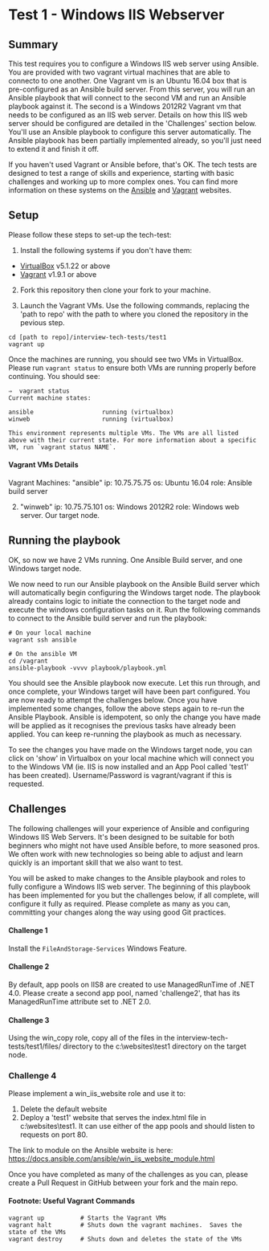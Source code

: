 # Test 1 - Windows IIS Webserver

## Summary
This test requires you to configure a Windows IIS web server using Ansible.  You are provided with two vagrant virtual machines that are able to connecto to one another. One Vagrant vm is an Ubuntu 16.04 box that is pre-configured as an Ansible build server.  From this server, you will run an Ansible playbook that will connect to the second VM and run an Ansible playbook against it.
The second is a Windows 2012R2 Vagrant vm that needs to be configured as an IIS web server.  Details on how this IIS web server should be configured are detailed in the 'Challenges' section below.  You'll use an Ansible playbook to configure this server automatically.  The Ansible playbook has been partially implemented already, so you'll just need to extend it and finish it off.

If you haven't used Vagrant or Ansible before, that's OK.  The tech tests are designed to test a range of skills and experience, starting with basic challenges and working up to more complex ones.  You can find more information on these systems on the [Ansible](https://docs.ansible.com/ansible/intro_getting_started.html) and [Vagrant](https://www.vagrantup.com/intro/index.html) websites.


## Setup
Please follow these steps to set-up the tech-test:
1. Install the following systems if you don't have them:
- [VirtualBox](https://www.virtualbox.org/wiki/Downloads) v5.1.22 or above
- [Vagrant](https://www.vagrantup.com/downloads.html)  v1.9.1 or above

2. Fork this repository then clone your fork to your machine.

3. Launch the Vagrant VMs.  Use the following commands, replacing the 'path to repo' with the path to where you cloned the repository in the pevious step.
```
cd [path to repo]/interview-tech-tests/test1
vagrant up
```
Once the machines are running, you should see two VMs in VirtualBox.  Please run ```vagrant status``` to ensure both VMs are running properly before continuing.  You should see:
```
⇒  vagrant status
Current machine states:

ansible                   running (virtualbox)
winweb                    running (virtualbox)

This environment represents multiple VMs. The VMs are all listed
above with their current state. For more information about a specific
VM, run `vagrant status NAME`.
```

#### Vagrant VMs Details
Vagrant Machines:
"ansible"
ip: 10.75.75.75
os: Ubuntu 16.04
role: Ansible build server

2. "winweb"
ip: 10.75.75.101
os: Windows 2012R2
role: Windows web server.  Our target node.


## Running the playbook
OK, so now we have 2 VMs running.  One Ansible Build server, and one Windows target node.

We now need to run our Ansible playbook on the Ansible Build server which will automatically begin configuring the Windows target node.  The playbook already contains logic to initiate the connection to the target node and execute the windows configuration tasks on it.
Run the following commands to connect to the Ansible build server and run the playbook:
```
# On your local machine
vagrant ssh ansible

# On the ansible VM
cd /vagrant
ansible-playbook -vvvv playbook/playbook.yml
```

You should see the Ansible playbook now execute.  Let this run through, and once complete, your Windows target will have been part configured.  You are now ready to attempt the challenges below.
Once you have implemented some changes, follow the above steps again to re-run the Ansible Playbook.  Ansible is idempotent, so only the change you have made will be applied as it recognises the previous tasks have already been applied.  You can keep re-running the playbook as much as necessary.

To see the changes you have made on the Windows target node, you can click on 'show' in Virtualbox on your local machine which will connect you to the Windows VM (ie. IIS is now installed and an App Pool called 'test1' has been created).
Username/Password is vagrant/vagrant if this is requested.


## Challenges
The following challenges will your experience of Ansible and configuring Windows IIS Web Servers.  It's been designed to be suitable for both beginners who might not have used Ansible before, to more seasoned pros.  We often work with new technologies so being able to adjust and learn quickly is an important skill that we also want to test.

You will be asked to make changes to the Ansible playbook and roles to fully configure a Windows IIS web server.  The beginning of this playbook has been implemented for you but the challenges below, if all complete, will configure it fully as required.  Please complete as many as you can, committing your changes along the way using good Git practices.

#### Challenge 1
Install the ```FileAndStorage-Services``` Windows Feature.

#### Challenge 2
By default, app pools on IIS8 are created to use ManagedRunTime of .NET 4.0.  Please create a second app pool, named 'challenge2', that has its ManagedRunTime attribute set to .NET 2.0.

#### Challenge 3
Using the win_copy role, copy all of the files in the interview-tech-tests/test1/files/ directory to the c:\websites\test1 directory on the target node.

### Challenge 4
Please implement a win_iis_website role and use it to:
1. Delete the default website
2. Deploy a 'test1' website that serves the index.html file in c:\websites\test1.  It can use either of the app pools and should listen to requests on port 80.

The link to module on the Ansible website is here: https://docs.ansible.com/ansible/win_iis_website_module.html


Once you have completed as many of the challenges as you can, please create a Pull Request in GitHub between your fork and the main repo.




#### Footnote: Useful Vagrant Commands
```
vagrant up 			# Starts the Vagrant VMs
vagrant halt 		# Shuts down the vagrant machines.  Saves the state of the VMs
vagrant destroy		# Shuts down and deletes the state of the VMs
```